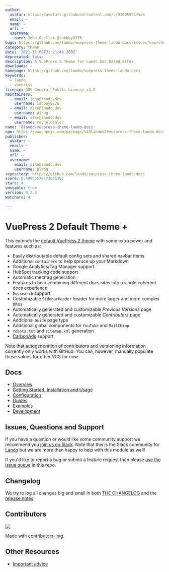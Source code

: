 ```yaml
---
author:
  avatar: https://avatars.githubusercontent.com/u/31605584?v=4
  email: ~
  name: ~
  url: ~
  username:
    name: John Ouellet @labboy0276
bugs: https://github.com/lando/vuepress-theme-lando-docs/issues/new/choose/
category: theme
date: '2021-11-08T21:21:40.260Z'
deprecated: false
description: A VuePress 2 Theme for Lando Doc Based Sites
downloads: ~
homepage: https://github.com/lando/vuepress-theme-lando-docs
keywords:
  - lando
  - vuepress
license: GNU General Public License v3.0
maintainers:
  - email: john@lando.dev
    username: labboy0276
  - email: mike@lando.dev
    username: pirog
  - email: alec@lando.dev
    username: reynoldsalec
name: '@lando/vuepress-theme-lando-docs'
npm: https://www.npmjs.com/package/%40lando%2Fvuepress-theme-lando-docs
publisher:
  avatar: ~
  email: ~
  name: ~
  url: ~
  username:
    email: mike@lando.dev
    username: pirog
repository: https://github.com/lando/vuepress-theme-lando-docs
score: 0.49985578473645365
stars: 4
unstable: true
version: 0.2.3
watchers: 4

---
```


# VuePress 2 Default Theme +

This extends the [default VuePress 2 theme](https://v2.vuepress.vuejs.org/reference/default-theme/config.html#basic-config) with some extra power and features such as:

* Easily distributable default config sets and shared navbar items
* Additional `containers` to help spruce up your Markdown
* Google Analytics/Tag Manager support
* HubSpot tracking code support
* Automatic metatag generation
* Features to help combining different docs sites into a single coherent docs experience
* `Docsearch` support
* Customizable `SidebarHeader` header for more larger and more complex sites
* Automatically generated and customizable _Previous Versions_ page
* Automatically generated and customizable _Contributorz_ page
* Additional `Guide` page type
* Additional global components for `YouTube` and `MailChimp`
* `robots.txt` and `sitemap.xml` generation
* [CarbonAds](https://www.carbonads.net/) support

Note that autogeneration of contributors and versioning information currently only works with GitHub. You can, however, manually populate these values for other VCS for now.

## Docs

* [Overview](https://vuepress-theme-default-plus.lando.dev/)
* [Getting Started, Installation and Usage](https://vuepress-theme-default-plus.lando.dev/getting-started.html)
* [Configuration](https://vuepress-theme-default-plus.lando.dev/config.html)
* [Guides](https://vuepress-theme-default-plus.lando.dev/guides.html)
* [Examples](https://github.com/lando/vuepress-theme-default-plus)
* [Development](https://vuepress-theme-default-plus.lando.dev/development.html)

## Issues, Questions and Support

If you have a question or would like some community support we recommend you [join us on Slack](https://launchpass.com/devwithlando). Note that this is the Slack community for [Lando](https://lando.dev) but we are more than happy to help with this module as well!

If you'd like to report a bug or submit a feature request then please [use the issue queue](https://github.com/lando/vuepress-theme-default-plus.lando.dev/issues/new/choose) in this repo.

## Changelog

We try to log all changes big and small in both [THE CHANGELOG](https://github.com/lando/vuepress-theme-default-plus/blob/main/CHANGELOG.md) and the [release notes](https://github.com/lando/vuepress-theme-default-plus/releases).

## Contributors

<a href="https://github.com/lando/vuepress-theme-default-plus/graphs/contributors">
  <img src="https://contrib.rocks/image?repo=lando/vuepress-theme-default-plus" />
</a>

Made with [contributors-img](https://contrib.rocks).

## Other Resources

* [Important advice](https://www.youtube.com/watch?v=WA4iX5D9Z64)
